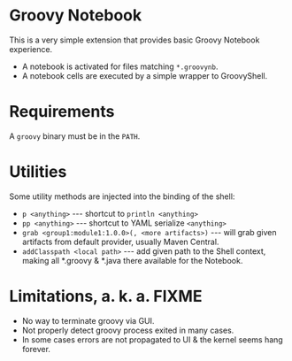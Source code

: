 # Groovy Notebook

This is a very simple extension that provides basic Groovy Notebook experience.

- A notebook is activated for files matching `*.groovynb`.
- A notebook cells are executed by a simple wrapper to GroovyShell.

# Requirements

A `groovy` binary must be in the `PATH`.

# Utilities

Some utility methods are injected into the binding of the shell:

- `p <anything>` --- shortcut to `println <anything>`
- `pp <anything>` --- shortcut to YAML serialize `<anything>`
- `grab <group1:module1:1.0.0>(, <more artifacts>)` --- will grab given artifacts from default provider, usually Maven Central.
- `addClasspath <local path>` --- add given path to the Shell context, making all *.groovy & *.java there available for the Notebook.

# Limitations, a. k. a. FIXME

- No way to terminate groovy via GUI.
- Not properly detect groovy process exited in many cases.
- In some cases errors are not propagated to UI & the kernel seems hang forever.